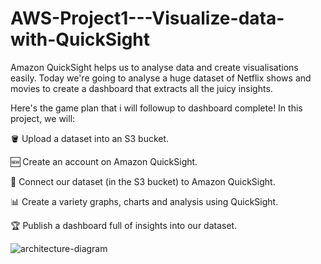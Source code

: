 # AWS-Project1---Visualize-data-with-QuickSight

Amazon QuickSight helps us to analyse data and create visualisations easily. Today we're going to analyse a huge dataset of Netflix shows and movies to create a dashboard that extracts all the juicy insights.

Here's the game plan that i will followup to dashboard complete! In this project, we will:

🪣 Upload a dataset into an S3 bucket.

🆕 Create an account on Amazon QuickSight.

🔗 Connect our dataset (in the S3 bucket) to Amazon QuickSight.

📊 Create a variety graphs, charts and analysis using QuickSight.

🏆 Publish a dashboard full of insights into our dataset.

![architecture-diagram](https://github.com/user-attachments/assets/8a0df195-0a4b-4d78-a806-b8167cae5ded)

